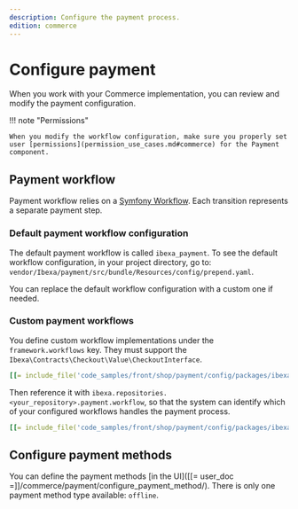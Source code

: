 ```yaml
---
description: Configure the payment process.
edition: commerce
---
```


# Configure payment

When you work with your Commerce implementation, you can review and modify the payment configuration.

!!! note "Permissions" 

    When you modify the workflow configuration, make sure you properly set user [permissions](permission_use_cases.md#commerce) for the Payment component.

## Payment workflow

Payment workflow relies on a [Symfony Workflow](http://symfony.com/doc/5.4/components/workflow.html).
Each transition represents a separate payment step. 

### Default payment workflow configuration

The default payment workflow is called `ibexa_payment`.
To see the default workflow configuration, in your project directory, go to: `vendor/Ibexa/payment/src/bundle/Resources/config/prepend.yaml`.

You can replace the default workflow configuration with a custom one if needed.

### Custom payment workflows

You define custom workflow implementations under the `framework.workflows` key. 
They must support the `Ibexa\Contracts\Checkout\Value\CheckoutInterface`.

``` yaml
[[= include_file('code_samples/front/shop/payment/config/packages/ibexa.yaml', 7, 39) =]]
```

Then reference it with `ibexa.repositories.<your_repository>.payment.workflow`, so that the system can identify which of your configured workflows handles the payment process.

``` yaml
[[= include_file('code_samples/front/shop/payment/config/packages/ibexa.yaml', 0, 5) =]]
```

## Configure payment methods

You can define the payment methods [in the UI]([[= user_doc =]]/commerce/payment/configure_payment_method/).
There is only one payment method type available: `offline`.